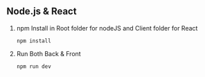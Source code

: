 ## Node.js & React

1. npm Install in Root folder for nodeJS and Client folder for React

   ```
   npm install
   
   ```


2. Run Both Back & Front
   ```
   npm run dev

   ```